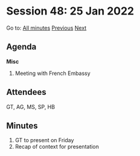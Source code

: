 # Session 48: 25 Jan 2022

Go to: [All minutes](#) [Previous](template.md) [Next](template.md)

## Agenda

**Misc**

1. Meeting with French Embassy

## Attendees

GT, AG, MS, SP, HB

## Minutes

1. GT to present on Friday
2. Recap of context for presentation
